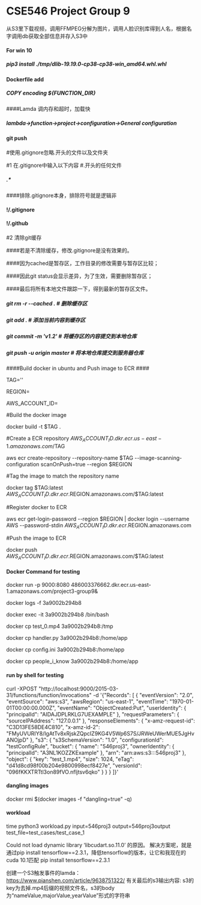# CSE546 Project Group 9
从S3里下载视频，调用FFMPEG分解为图片，调用人脸识别库得到人名，根据名字调用db获取全部信息并存入S3中

#### For win 10 ####
##### pip3 install ./tmp/dlib-19.19.0-cp38-cp38-win_amd64.whl.whl

#### Dockerfile add ####
##### COPY encoding ${FUNCTION_DIR}

####Lamda 调内存和超时，加载快 
##### lambda->function->project->configuration->General configuration

#### git push ####
#使用.gitignore忽略.开头的文件以及文件夹

#1 在.gitignore中输入以下内容
#.开头的任何文件
##### .*
####排除.gitignore本身，排除符号就是逻辑非
#### !/.gitignore
#### !/.github

#2 清除git缓存

####若是不清除缓存，修改.gitignore是没有效果的。

####因为cached是暂存区，工作目录的修改需要与暂存区比较；

####因此git status会显示差异，为了生效，需要删除暂存区；

####最后将所有本地文件跟踪一下，得到最新的暂存区文件。
 
##### git rm -r --cached .               # 删除缓存区
##### git add .                          # 添加当前内容到缓存区
##### git commit -m 'v1.2'               # 将缓存区的内容提交到本地仓库
##### git push -u origin master          # 将本地仓库提交到服务器仓库

####Build docker in ubuntu and Push image to ECR ####

TAG=''

REGION=

AWS_ACCOUNT_ID=

#Build the docker image

docker build -t $TAG .

#Create a ECR repository  $AWS_ACCOUNT_ID.dkr.ecr.us-east-1.amazonaws.com/$TAG

aws ecr create-repository --repository-name $TAG --image-scanning-configuration scanOnPush=true --region $REGION

#Tag the image to match the repository name

docker tag $TAG:latest $AWS_ACCOUNT_ID.dkr.ecr.$REGION.amazonaws.com/$TAG:latest

#Register docker to ECR

aws ecr get-login-password --region $REGION | docker login --username AWS --password-stdin $AWS_ACCOUNT_ID.dkr.ecr.$REGION.amazonaws.com

#Push the image to ECR

docker push $AWS_ACCOUNT_ID.dkr.ecr.$REGION.amazonaws.com/$TAG:latest


#### Docker Command for testing ####

docker run -p 9000:8080 486003376662.dkr.ecr.us-east-1.amazonaws.com/project3-group9&

docker logs -f 3a9002b294b8

docker exec -it 3a9002b294b8 /bin/bash

docker cp test_0.mp4 3a9002b294b8:/tmp

docker cp handler.py 3a9002b294b8:/home/app

docker cp config.ini 3a9002b294b8:/home/app

docker cp people_i_know 3a9002b294b8:/home/app

#### run by shell for testing ####

curl -XPOST "http://localhost:9000/2015-03-31/functions/function/invocations" -d '{"Records": [
    {
      "eventVersion": "2.0",
      "eventSource": "aws:s3",
      "awsRegion": "us-east-1",
      "eventTime": "1970-01-01T00:00:00.000Z",
      "eventName": "ObjectCreated:Put",
      "userIdentity": {
        "principalId": "AIDAJDPLRKLG7UEXAMPLE"
      },
      "requestParameters": {
        "sourceIPAddress": "127.0.0.1"
      },
      "responseElements": {
        "x-amz-request-id": "C3D13FE58DE4C810",
        "x-amz-id-2": "FMyUVURIY8/IgAtTv8xRjskZQpcIZ9KG4V5Wp6S7S/JRWeUWerMUE5JgHvANOjpD"
      },
      "s3": {
        "s3SchemaVersion": "1.0",
        "configurationId": "testConfigRule",
        "bucket": {
          "name": "546proj3",
          "ownerIdentity": {
            "principalId": "A3NL1KOZZKExample"
          },
          "arn": "arn:aws:s3:::546proj3"
        },
        "object": {
          "key": "test_1.mp4",
          "size": 1024,
          "eTag": "d41d8cd98f00b204e9800998ecf8427e",
          "versionId": "096fKKXTRTtl3on89fVO.nfljtsv6qko"
        }
      }
    }
  ]}'
  
#### dangling images ####
docker rmi $(docker images -f "dangling=true" -q)

#### workload ####
time python3 workload.py input=546proj3 output=546proj3output test_file=test_cases/test_case_1  
  
Could not load dynamic library ‘libcudart.so.11.0’ 的原因。
解决方案呢，就是通过pip install tensorflow==2.3.1，降低tensorflow的版本，让它和我现在的cuda 10.1匹配
pip install tensorflow==2.3.1

创建一个S3触发事件的lamda：https://www.pianshen.com/article/9638751322/
有关最后的s3输出内容: s3的key为去掉.mp4后缀的视频文件名，s3的body为“nameValue,majorValue,yearValue”形式的字符串 
